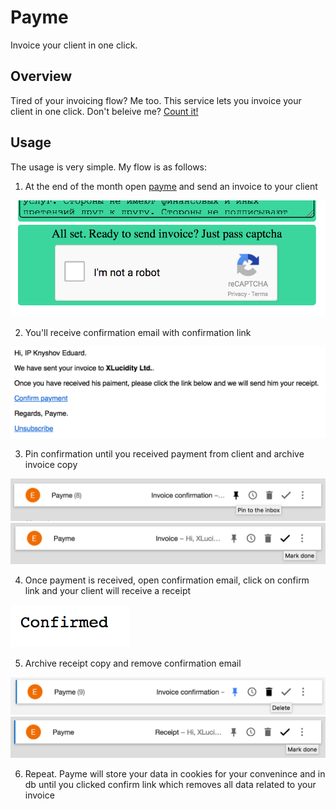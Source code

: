 # Payme

Invoice your client in one click.

## Overview

Tired of your invoicing flow? Me too.
This service lets you invoice your client in one click.
Don\'t beleive me? [Count it!](https://payme.rust.cafe)

## Usage

The usage is very simple. My flow is as follows:

1. At the end of the month open [payme](https://payme.rust.cafe) and send an invoice to your client

![Invoicing](img/01.png)

2. You'll receive confirmation email with confirmation link

![Confirmation](img/02.png)

3. Pin confirmation until you received payment from client and archive invoice copy

![Pin confirmation](img/03.png)
![Pin confirmation](img/06.png)

4. Once payment is received, open confirmation email, click on confirm link and your client will receive a receipt

![Pin confirmation](img/04.png)

5. Archive receipt copy and remove confirmation email

![Pin confirmation](img/05.png)
![Pin confirmation](img/07.png)

6. Repeat. Payme will store your data in cookies for your convenince and in db until you clicked confirm link which removes all data related to your invoice
